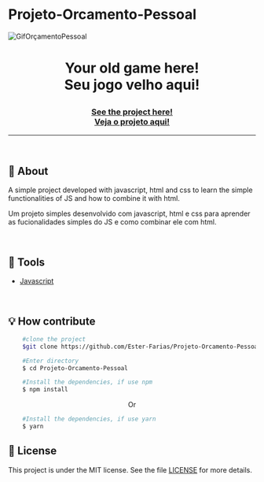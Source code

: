 # Projeto-Orcamento-Pessoal
![GifOrçamentoPessoal](https://user-images.githubusercontent.com/103768076/177720489-b0f70fea-190e-4535-af8a-04c0a10ef198.gif)

<h1 align="center">
<p>Your old game here!<br> 
Seu jogo velho aqui!</p>
</h1>
<h3 align="center"><a href="https://prismatic-sunburst-ca97d5.netlify.app/projeto%20mata%20mosquito/inicio.html">See the project here!<br>
Veja o projeto aqui!</a></h3>
<hr>

<br>

## 📸 About
A simple project developed with javascript, html and css to learn the simple functionalities of JS and how to combine it with html.

Um projeto simples desenvolvido com javascript, html e css para aprender as fucionalidades simples do JS e como combinar ele com html.

<br> 

## 🔧 Tools

- [Javascript](https://https://developer.mozilla.org/pt-BR/docs/Web/JavaScript)

<br>

## 💡 How contribute

```bash
    #clone the project
    $git clone https://github.com/Ester-Farias/Projeto-Orcamento-Pessoal.git
```

```bash
    #Enter directory
    $ cd Projeto-Orcamento-Pessoal
```

```bash
    #Install the dependencies, if use npm
    $ npm install
```
<p align="center">Or</p>

```bash
    #Install the dependencies, if use yarn
    $ yarn
```

## 📃 License
This project is under the MIT license. See the file [LICENSE](https://github.com/Ester-Farias/Projeto-Orcamento-Pessoal/blob/master/LICENSE) for more details.



